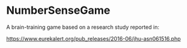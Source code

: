 # NumberSenseGame
A brain-training game based on a research study reported in: 

https://www.eurekalert.org/pub_releases/2016-06/jhu-asn061516.php
